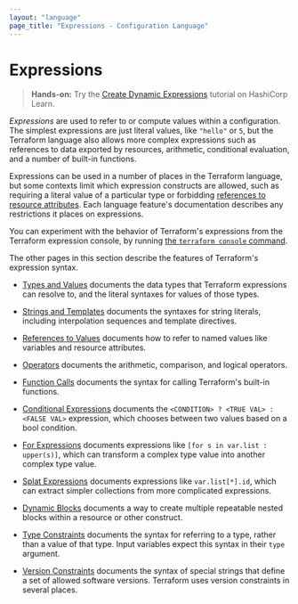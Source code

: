 ```yaml
---
layout: "language"
page_title: "Expressions - Configuration Language"
---
```


# Expressions

> **Hands-on:** Try the [Create Dynamic Expressions](https://learn.hashicorp.com/tutorials/terraform/expressions?in=terraform/configuration-language&utm_source=WEBSITE&utm_medium=WEB_IO&utm_offer=ARTICLE_PAGE&utm_content=DOCS) tutorial on HashiCorp Learn.

_Expressions_ are used to refer to or compute values within a configuration.
The simplest expressions are just literal values, like `"hello"` or `5`,
but the Terraform language also allows more complex expressions such as
references to data exported by resources, arithmetic, conditional evaluation,
and a number of built-in functions.

Expressions can be used in a number of places in the Terraform language,
but some contexts limit which expression constructs are allowed,
such as requiring a literal value of a particular type or forbidding
[references to resource attributes](/docs/language/expressions/references.html#references-to-resource-attributes).
Each language feature's documentation describes any restrictions it places on
expressions.

You can experiment with the behavior of Terraform's expressions from
the Terraform expression console, by running
[the `terraform console` command](/docs/cli/commands/console.html).

The other pages in this section describe the features of Terraform's
expression syntax.

- [Types and Values](/docs/language/expressions/types.html)
  documents the data types that Terraform expressions can resolve to, and the
  literal syntaxes for values of those types.

- [Strings and Templates](/docs/language/expressions/strings.html)
  documents the syntaxes for string literals, including interpolation sequences
  and template directives.

- [References to Values](/docs/language/expressions/references.html)
  documents how to refer to named values like variables and resource attributes.

- [Operators](/docs/language/expressions/operators.html)
  documents the arithmetic, comparison, and logical operators.

- [Function Calls](/docs/language/expressions/function-calls.html)
  documents the syntax for calling Terraform's built-in functions.

- [Conditional Expressions](/docs/language/expressions/conditionals.html)
  documents the `<CONDITION> ? <TRUE VAL> : <FALSE VAL>` expression, which
  chooses between two values based on a bool condition.

- [For Expressions](/docs/language/expressions/for.html)
  documents expressions like `[for s in var.list : upper(s)]`, which can
  transform a complex type value into another complex type value.

- [Splat Expressions](/docs/language/expressions/splat.html)
  documents expressions like `var.list[*].id`, which can extract simpler
  collections from more complicated expressions.

- [Dynamic Blocks](/docs/language/expressions/dynamic-blocks.html)
  documents a way to create multiple repeatable nested blocks within a resource
  or other construct.

- [Type Constraints](/docs/language/expressions/type-constraints.html)
  documents the syntax for referring to a type, rather than a value of that
  type. Input variables expect this syntax in their `type` argument.

- [Version Constraints](/docs/language/expressions/version-constraints.html)
  documents the syntax of special strings that define a set of allowed software
  versions. Terraform uses version constraints in several places.
